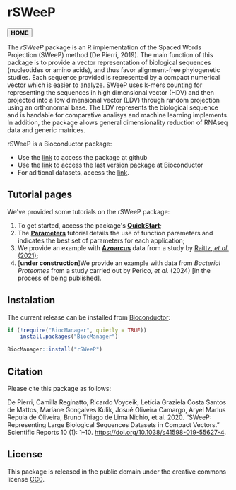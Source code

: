 # rSWeeP

<button onclick="window.location.href='https://aibialab.github.io/';">**HOME**</button>

The *rSWeeP* package is an R implementation of the Spaced Words Projection (SWeeP) method (De Pierri, 2019). The main function of this package is to provide a vector representation of biological sequences (nucleotides or amino acids), and thus favor alignment-free phylogenetic studies. Each sequence provided is represented by a compact numerical vector which is easier to analyze. SWeeP uses k-mers counting for representing the sequences in high dimensional vector (HDV) and then projected into a low dimensional vector (LDV) through random projection using an orthonormal base. The LDV represents the biological sequence and is handable for comparative analisys and machine learning implements.
In addition, the package allows general dimensionality reduction of RNAseq data and generic matrices. 

  
rSWeeP is a Bioconductor package:

- Use the [link](https://github.com/CamilaPPerico/rSWeeP) to access the package at github
- Use the [link](https://bioconductor.org/packages/devel/bioc/html/rSWeeP.html) to access the last version package at Bioconductor
- For aditional datasets, access the [link](https://github.com/CamilaPPerico/rSWeeP_datasets).

## Tutorial pages

We've provided some tutorials on the rSWeeP package:
1. To get started, access the package's [**QuickStart**](https://aibialab.github.io/rSWeeP_quickstart.html);
2. The [**Parameters**](https://aibialab.github.io/rSWeeP_parameters.html) tutorial details the use of function parameters and indicates the best set of parameters for each application;
3. We provide an example with [**Azoarcus**](https://aibialab.github.io/rSWeeP_Azoarcus.html) data from a study by [Raittz, *et al.* (2021)](https://doi.org/10.3390/genes12010071);
4. [**under construction**]We provide an example with data from *Bacterial Proteomes* from a study carried out by Perico, *et al.* (2024) [in the process of being published].

## Instalation

The current release can be installed from [Bioconductor](https://bioconductor.org/packages/release/bioc/html/rSWeeP.html):

```r
if (!require("BiocManager", quietly = TRUE))
    install.packages("BiocManager")

BiocManager::install("rSWeeP")
```

## Citation

Please cite this package as follows:

De Pierri, Camilla Reginatto, Ricardo Voyceik, Letı́cia Graziela Costa Santos de Mattos, Mariane Gonçalves Kulik, Josué Oliveira Camargo, Aryel Marlus Repula de Oliveira, Bruno Thiago de Lima Nichio, et al. 2020. “SWeeP: Representing Large Biological Sequences Datasets in Compact Vectors.” Scientific Reports 10 (1): 1–10. <https://doi.org/10.1038/s41598-019-55627-4>. 

## License

This package is released in the public domain under the creative commons license [CC0](https://tldrlegal.com/license/creative-commons-cc0-1.0-universal). 
